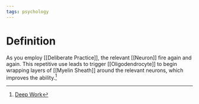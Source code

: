 ```yaml
---
tags: psychology
---
```


# Definition

As you employ [[Deliberate Practice]], the relevant [[Neuron]] fire again and again. This repetitive use leads to trigger [[Oligodendrocyte]] to begin wrapping layers of [[Myelin Sheath]] around the relevant neurons, which improves the ability.[^1]

[^1]: [Deep Work](zotero://open-pdf/library/items/J6AK883D?page=23)